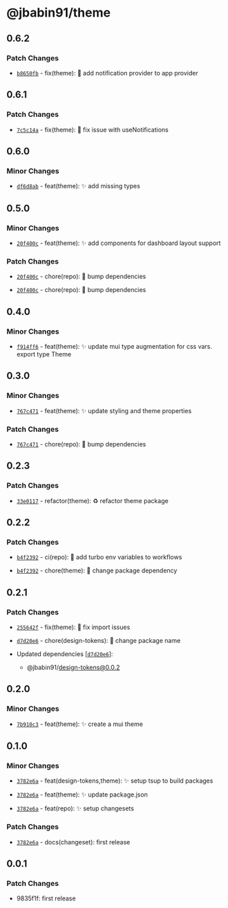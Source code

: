 # @jbabin91/theme

## 0.6.2

### Patch Changes

- [`b8650fb`](https://github.com/jbabin91/turbo-odyssey/commit/b8650fbd4c76fda35ba8efbeb3a93ce14ecb29c2) - fix(theme): :bug: add notification provider to app provider

## 0.6.1

### Patch Changes

- [`7c5c14a`](https://github.com/jbabin91/turbo-odyssey/commit/7c5c14a6ec2d3b5af37ccce12ee28b6588331888) - fix(theme): :bug: fix issue with useNotifications

## 0.6.0

### Minor Changes

- [`df6d8ab`](https://github.com/jbabin91/turbo-odyssey/commit/df6d8ab5d1759b655c1d89cfafb85f98d7c710ab) - feat(theme): :sparkles: add missing types

## 0.5.0

### Minor Changes

- [`20f400c`](https://github.com/jbabin91/turbo-odyssey/commit/20f400ca44a43b339fa3b76c03769c3dea501531) - feat(theme): :sparkles: add components for dashboard layout support

### Patch Changes

- [`20f400c`](https://github.com/jbabin91/turbo-odyssey/commit/20f400ca44a43b339fa3b76c03769c3dea501531) - chore(repo): :hammer: bump dependencies

- [`20f400c`](https://github.com/jbabin91/turbo-odyssey/commit/20f400ca44a43b339fa3b76c03769c3dea501531) - chore(repo): :hammer: bump dependencies

## 0.4.0

### Minor Changes

- [`f914ff6`](https://github.com/jbabin91/turbo-odyssey/commit/f914ff67c58c0505c6ebe717c391bcc2a50bc407) - feat(theme): :sparkles: update mui type augmentation for css vars. export type Theme

## 0.3.0

### Minor Changes

- [`767c471`](https://github.com/jbabin91/turbo-odyssey/commit/767c4714bb48678f56fbe8d553de343ecbd29f24) - feat(theme): :sparkles: update styling and theme properties

### Patch Changes

- [`767c471`](https://github.com/jbabin91/turbo-odyssey/commit/767c4714bb48678f56fbe8d553de343ecbd29f24) - chore(repo): :hammer: bump dependencies

## 0.2.3

### Patch Changes

- [`33e0117`](https://github.com/jbabin91/turbo-odyssey/commit/33e011714031f0b858e52191a55459b1a7de1617) - refactor(theme): :recycle: refactor theme package

## 0.2.2

### Patch Changes

- [`b4f2392`](https://github.com/jbabin91/turbo-odyssey/commit/b4f23925bbf111ae652f8941b68aa756996e8460) - ci(repo): :ferris_wheel: add turbo env variables to workflows

- [`b4f2392`](https://github.com/jbabin91/turbo-odyssey/commit/b4f23925bbf111ae652f8941b68aa756996e8460) - chore(theme): :hammer: change package dependency

## 0.2.1

### Patch Changes

- [`255642f`](https://github.com/jbabin91/turbo-odyssey/commit/255642ff5235aef2fb4f3381694a314fe0ed457b) - fix(theme): :bug: fix import issues

- [`d7d20e6`](https://github.com/jbabin91/turbo-odyssey/commit/d7d20e6a2365be308807f66b7a580c6adf7631b8) - chore(design-tokens): :hammer: change package name

- Updated dependencies [[`d7d20e6`](https://github.com/jbabin91/turbo-odyssey/commit/d7d20e6a2365be308807f66b7a580c6adf7631b8)]:
  - @jbabin91/design-tokens@0.0.2

## 0.2.0

### Minor Changes

- [`7b910c3`](https://github.com/jbabin91/turbo-odyssey/commit/7b910c3c35a549af6334dc3b6133e951d6c5665b) - feat(theme): :sparkles: create a mui theme

## 0.1.0

### Minor Changes

- [`3782e6a`](https://github.com/jbabin91/turbo-odyssey/commit/3782e6af45e8e68c47da799134e26c2e2fb7e31a) - feat(design-tokens,theme): :sparkles: setup tsup to build packages

- [`3782e6a`](https://github.com/jbabin91/turbo-odyssey/commit/3782e6af45e8e68c47da799134e26c2e2fb7e31a) - feat(theme): :sparkles: update package.json

- [`3782e6a`](https://github.com/jbabin91/turbo-odyssey/commit/3782e6af45e8e68c47da799134e26c2e2fb7e31a) - feat(repo): :sparkles: setup changesets

### Patch Changes

- [`3782e6a`](https://github.com/jbabin91/turbo-odyssey/commit/3782e6af45e8e68c47da799134e26c2e2fb7e31a) - docs(changeset): first release

## 0.0.1

### Patch Changes

- 9835f1f: first release
